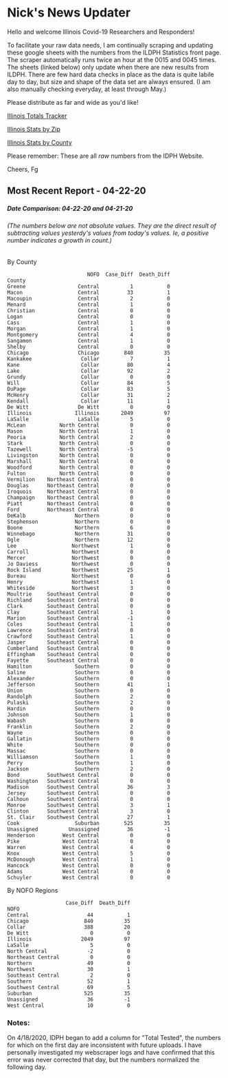 # Nick's News Updater

Hello and welcome Illinois Covid-19 Researchers and Responders!

To facilitate your raw data needs, I am continually scraping and updating these google sheets with the numbers from the ILDPH Statistics front page.
The scraper automatically runs twice an hour at the 0015 and 0045 times. The sheets (linked below) only update when there are new results from ILDPH.
There are few hard data checks in place as the data is quite labile day to day, but size and shape of the data set are always ensured. 
(I am also manually checking everyday, at least through May.)

Please distribute as far and wide as you'd like!

[Illinois Totals Tracker](https://drive.google.com/open?id=1MWNebArAjjTTtJdxQcnUakShSbADhccx3xw28L2Nflo)

[Illinois Stats by Zip](https://drive.google.com/open?id=11P36C4z4B2vIXSfgchfAwWfLRnUD0zqg0Ki-MWCiC58)

[Illinois Stats by County](https://drive.google.com/open?id=1sbLLUOqEv_s2eOh3iQyWRw7JOB8rixfu1oBXgPy8zP8)

Please remember: These are all _raw_ numbers from the IDPH Website.

Cheers, Fg

## Most Recent Report - 04-22-20
##### Date Comparison: 04-22-20 and 04-21-20
###### (The numbers below are not absolute values. They are the direct result of subtracting values yesterdy's values from today's values. Ie, a positive number indicates a growth in count.)

By County

```
                          NOFO  Case_Diff  Death_Diff
County                                               
Greene                 Central          1           0
Macon                  Central         33           1
Macoupin               Central          2           0
Menard                 Central          1           0
Christian              Central          0           0
Logan                  Central          0           0
Cass                   Central          1           0
Morgan                 Central          1           0
Montgomery             Central          4           0
Sangamon               Central          1           0
Shelby                 Central          0           0
Chicago                Chicago        840          35
Kankakee                Collar          7           1
Kane                    Collar         80           4
Lake                    Collar         92           2
Grundy                  Collar          0           0
Will                    Collar         84           5
DuPage                  Collar         83           5
McHenry                 Collar         31           2
Kendall                 Collar         11           1
De Witt                De Witt          0           0
Illinois              Illinois       2049          97
LaSalle                LaSalle          5           0
McLean           North Central          0           0
Mason            North Central          1           0
Peoria           North Central          2           0
Stark            North Central          0           0
Tazewell         North Central         -5           0
Livingston       North Central          0           0
Marshall         North Central          0           0
Woodford         North Central          0           0
Fulton           North Central          0           0
Vermilion    Northeast Central          0           0
Douglas      Northeast Central          0           0
Iroquois     Northeast Central          0           0
Champaign    Northeast Central          0           0
Piatt        Northeast Central          0           0
Ford         Northeast Central          0           0
DeKalb                Northern          0           0
Stephenson            Northern          0           0
Boone                 Northern          6           0
Winnebago             Northern         31           0
Ogle                  Northern         12           0
Lee                  Northwest          1           0
Carroll              Northwest          0           0
Mercer               Northwest          0           0
Jo Daviess           Northwest          0           0
Rock Island          Northwest         25           1
Bureau               Northwest          0           0
Henry                Northwest          1           0
Whiteside            Northwest          3           0
Moultrie     Southeast Central          0           0
Richland     Southeast Central          0           0
Clark        Southeast Central          0           0
Clay         Southeast Central          1           0
Marion       Southeast Central         -1           0
Coles        Southeast Central          1           0
Lawrence     Southeast Central          0           0
Crawford     Southeast Central          1           0
Jasper       Southeast Central          0           0
Cumberland   Southeast Central          0           0
Effingham    Southeast Central          0           0
Fayette      Southeast Central          0           0
Hamilton              Southern          0           0
Saline                Southern          0           0
Alexander             Southern          0           0
Jefferson             Southern         41           1
Union                 Southern          0           0
Randolph              Southern          2           0
Pulaski               Southern          2           0
Hardin                Southern          0           0
Johnson               Southern          1           0
Wabash                Southern          0           0
Franklin              Southern          2           0
Wayne                 Southern          0           0
Gallatin              Southern          0           0
White                 Southern          0           0
Massac                Southern          0           0
Williamson            Southern          1           0
Perry                 Southern          1           0
Jackson               Southern          2           0
Bond         Southwest Central          0           0
Washington   Southwest Central          0           0
Madison      Southwest Central         36           3
Jersey       Southwest Central          0           0
Calhoun      Southwest Central          0           0
Monroe       Southwest Central          3           1
Clinton      Southwest Central          3           0
St. Clair    Southwest Central         27           1
Cook                  Suburban        525          35
Unassigned          Unassigned         36          -1
Henderson         West Central          0           0
Pike              West Central          0           0
Warren            West Central          4           0
Knox              West Central          5           0
McDonough         West Central          1           0
Hancock           West Central          0           0
Adams             West Central          0           0
Schuyler          West Central          0           0
```

By NOFO Regions

```
                   Case_Diff  Death_Diff
NOFO                                    
Central                   44           1
Chicago                  840          35
Collar                   388          20
De Witt                    0           0
Illinois                2049          97
LaSalle                    5           0
North Central             -2           0
Northeast Central          0           0
Northern                  49           0
Northwest                 30           1
Southeast Central          2           0
Southern                  52           1
Southwest Central         69           5
Suburban                 525          35
Unassigned                36          -1
West Central              10           0
```


### Notes:
On 4/18/2020, IDPH began to add a column for "Total Tested", the numbers for which on the first day are inconsistent with future uploads.
I have personally investigated my webscraper logs and have confirmed that this error was never corrected that day, but the numbers normalized the following day.
